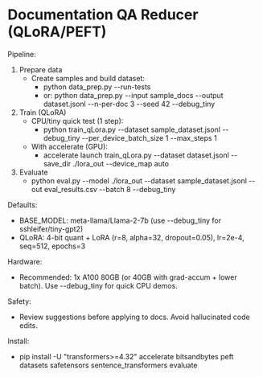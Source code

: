 # Documentation QA Reducer (QLoRA/PEFT)

Pipeline:

1) Prepare data
   - Create samples and build dataset:
     - python data_prep.py --run-tests
     - or: python data_prep.py --input sample_docs --output dataset.jsonl --n-per-doc 3 --seed 42 --debug_tiny
2) Train (QLoRA)
   - CPU/tiny quick test (1 step):
     - python train_qLora.py --dataset sample_dataset.jsonl --debug_tiny --per_device_batch_size 1 --max_steps 1
   - With accelerate (GPU):
     - accelerate launch train_qLora.py --dataset dataset.jsonl --save_dir ./lora_out --device_map auto
3) Evaluate
   - python eval.py --model ./lora_out --dataset sample_dataset.jsonl --out eval_results.csv --batch 8 --debug_tiny

Defaults:

- BASE_MODEL: meta-llama/Llama-2-7b (use --debug_tiny for sshleifer/tiny-gpt2)
- QLoRA: 4-bit quant + LoRA (r=8, alpha=32, dropout=0.05), lr=2e-4, seq=512, epochs=3

Hardware:

- Recommended: 1x A100 80GB (or 40GB with grad-accum + lower batch). Use --debug_tiny for quick CPU demos.

Safety:

- Review suggestions before applying to docs. Avoid hallucinated code edits.

Install:

- pip install -U "transformers>=4.32" accelerate bitsandbytes peft datasets safetensors sentence_transformers evaluate
